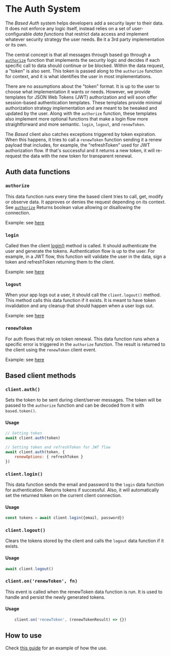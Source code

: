 # The Auth System

The *Based Auth* system helps developers add a security layer to their data. It does not enforce any logic itself, instead relies on a set of user-configurable *data functions* that restrict data access and implement whatever security strategy the user needs. Be it a 3rd party implementation or its own.

The central concept is that all messages through based go through a [`authorize`](https://github.com/atelier-saulx/based/blob/main/packages/client/docs/authorize.md) function that implements the security logic and decides if each specific call to data should continue or be blocked.
Within the data request, a "token" is also sent. This token is passed along to the `authorize` function for context, and it is what identifies the user in most implementations.

There are no assumptions about the "token" format. It is up to the user to choose what implementation it wants or needs. However, we provide templates for JSON Web Tokens (JWT) authorization and will soon offer session-based authentication templates. These templates provide minimal authorization strategy implementation and are meant to be tweaked and updated by the user.
Along with the `authorize` function, these templates also implement more optional functions that make a login flow more straightforward and more semantic. `login`, `logout`, and `renewToken`. 

The *Based* client also catches exceptions triggered by token expiration. When this happens, it tries to call a `renewToken` function sending it a renew payload that includes, for example, the "refreshToken" used for JWT authorization flow. If that's successful and it returns a new token, it will re-request the data with the new token for transparent renewal.

## Auth data functions

### `authorize`

This data function runs every time the based client tries to call, get, modify or observe data.
It approves or denies the request depending on its context. See [`authorize`](https://github.com/atelier-saulx/based/blob/main/packages/client/docs/authorize.md)
Returns boolean value allowing or disallowing the connection.

Example: see [here](https://github.com/atelier-saulx/based/blob/main/packages/auth-templates/jwt/authorize/authorize.ts)

### `login`

Called then the client [login()]() method is called. It should authenticate the user and generate the tokens. Authentication flow is up to the user.
For example, in a JWT flow, this function will validate the user in the data, sign a token and refreshToken returning them to the client.

Example: see [here](https://github.com/atelier-saulx/based/blob/main/packages/auth-templates/jwt/login/login.ts)

### `logout`

When your app logs out a user, it should call the `client.logout()` method. This method calls this data function if it exists. It is meant to have token invalidation and any cleanup that should happen when a user logs out.

Example: see [here](https://github.com/atelier-saulx/based/blob/main/packages/auth-templates/jwt/logout/logout.ts)

### `renewToken`

For auth flows that rely on token renewal. This data function runs when a specific error is triggered in the `authorize` function.
The result is returned to the client using the `renewToken` client event.

Example: see [here](https://github.com/atelier-saulx/based/blob/main/packages/auth-templates/jwt/renewToken/renewToken.ts)

## Based client methods

### `client.auth()`

Sets the token to be sent during client/server messages. The token will be passed to the `authorize` function and can be decoded from it with `based.token()`.

#### Usage
```javascript
// Setting token
await client.auth(token)

// Setting token and refreshToken for JWT flow
await client.auth(token, { 
	renewOptions: { refreshToken }
})
```

### `client.login()`

This data function sends the email and password to the `login` data function for authentication.
Returns tokens if successful. Also, it will automatically set the returned token on the current client connection.

#### Usage
```javascript
const tokens = await client.login({email, password}) 
```

### `client.logout()`

Clears the tokens stored by the client and calls the `logout` data function if it exists.

#### Usage
```javascript
await client.logout() 
```

### `client.on('renewToken', fn)`

This event is called when the renewToken data function is run. It is used to handle and persist the newly generated tokens.

#### Usage
```javascript
	client.on('renewToken', (renewTokenResult) => {})
```


## How to use

Check [this guide](https://github.com/atelier-saulx/based/blob/main/packages/client/docs/auth-howto.md) for an example of how the use.
